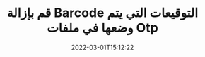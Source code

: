 ---
############################# Static ############################
layout: "auto-gen-signature"
date: 2022-03-01T15:12:22
draft: false
operation: Delete
signaturetype: Barcode
fileformat: Otp
productName: Java
lang: ar
productCode: java
otherformats: pdf doc docx docm dot dotm dotx odt ott rtf xls xlsx xlsm xlsb csv ods ots xltx xltm ppt pptx pps ppsx odp otp potx potm pptm ppsm
breadcrumb: Put Barcode signature on Otp for Java

############################# Head ############################
head_title: "احذف توقيعات Barcode من ملفات Otp عبر Java"
head_description: "يمكن إجراء حذف توقيعات معينة من Barcode من مستندات Otp الموقعة بسهولة باستخدام رمز Java القصير."

############################# Header ############################
title: "قم بإزالة Barcode التوقيعات التي يتم وضعها في ملفات Otp"
description: "احذف العديد من توقيعات Barcode من مستندات Otp. تتطلب إزالة توقيعات Barcode شفرة Java بسيطة."
bg_image: "https://cms.admin.containerize.com/templates/aspose/App_Themes/V3/images/bg/header1.png"
bg_overlay: false
button:
    enable: true

############################# SubMenu ############################
submenu:
    enable: true

    left:
        img_alt: "GroupDocs.Signature for Java"
        image: "https://cms.admin.containerize.com/templates/groupdocs/images/product-logos/90x90-noborder/groupdocs-signature-java.png"
        product: "GroupDocs.Signature"
        platform: "Java"



############################# About ############################
about:
    enable: true
    title: "الحصول على معلومات حول ميزات واجهة برمجة التطبيقات GroupDocs.Signature for Java"
    content: |
        توفر واجهة برمجة تطبيقات [GroupDocs.Signature for Java] (https://products.groupdocs.com/signature/java/) العديد من الطرق لمعالجة مستنداتك باستخدام التوقيعات الإلكترونية. التوقيعات الرقمية مثل النصوص والصور والشهادات الرقمية والباركود ورموز QR والطوابع أو البيانات الوصفية متوفرة. يمكن للعملاء إضافة أو حذف أو تحديث أو التحقق من التوقيعات الرقمية أو البحث عنها في ملفات PDF ومستندات MS Word ومصنفات MS Excel وعروض MS PowerPoint التقديمية وملفات Adobe Photoshop وتنسيقات الصور المختلفة. يتم توفير عدد كبير من الميزات والإعدادات المفيدة.
    

############################# Steps ############################
steps:
    enable: true
    title_left: "كيفية إزالة توقيعات Barcode من مستندك Otp"
    content_left: |
        يوفر [GroupDocs.Signature for Java] (https://products.groupdocs.com/signature/java/) ميزة مفيدة لمسح Otp مستندات توقيعات Barcode ببضعة أسطر من التعليمات البرمجية.
        
        * أولاً ، قم بإنشاء مثيل لكائن التوقيع الذي يمرر المسار إلى وثيقتك كمعامل مُنشئ.
        * ثم قم بإنشاء كائن توقيع مناسب وقم بإعداد معرفه الفريد.
        * بعد ذلك ، استدعاء طريقة Delete تمرير كائن التوقيع الذي يجب حذفه.
        * أخيرًا ، نتائج العملية العملية.

    title_right: "متطلبات النظام"
    content_right: |
        يتم دعم GroupDocs.Signature for Java على جميع الأنظمة الأساسية وأنظمة التشغيل الرئيسية. قبل تنفيذ الكود أدناه ، يرجى التأكد من تثبيت المتطلبات الأساسية التالية على نظامك.

        * أنظمة التشغيل: مايكروسوفت ويندوز ، لينوكس ، ماك
        * بيئات التطوير: NetBeans, Intellij IDEA, Eclipse, etc.
        * Java runtime: J2SE 6.0 and above
        * تنزيل أحدث إصدار من GroupDocs.Signature for Java من [Maven] (https://repository.groupdocs.com/webapp/#/artifacts/browse/tree/General/repo/com/groupdocs/groupdocs-signature)
         
    code: |
        ```java    
                
        // Set up input Otp file
        String filePath = "input.otp";
        // Set up output file
        String outputFilePath = "output.otp";

        // Instantiate Signature for input file
        Signature signature = new Signature(filePath);

        // Id of signature which is supposed to be deleted
        // such Id may be obtained as result of search operation
        String id = "07f83369-318b-41ad-a843-732417b912c2";

        // provide signature item to delete
        BarcodeSignature signatureToDelete = new BarcodeSignature(id);

        // delete signature
        Boolean deleteResult = signature.delete(outputFilePath, signatureToDelete);

        // process deletion result
        if (deleteResult)
        {
                System.out.println("Signature was deleted successfully!");
        }
        ```

############################# Demos ############################
demos:
    enable: true
    title: "التوقيع باستخدام توقيعات Barcode Live Demo"
    content: |
       أضف توقيعات إلكترونية متنوعة إلى ملف Otp الآن من خلال زيارة موقع ويب [GroupDocs.Signature App] (https://products.groupdocs.app/signature/family).          

############################# More Formats ############################
more_formats:
    enable: true
    title: "احذف توقيعات Barcode باستخدام Java"
    content: |
        "حذف التوقيعات الإلكترونية التي تمت إضافتها إلى تنسيقات المستندات المختلفة. قم بإزالة التوقيعات بسرعة بدون رمز إضافي."
    format: 
       
       
back_to_top:
    enable: true
---